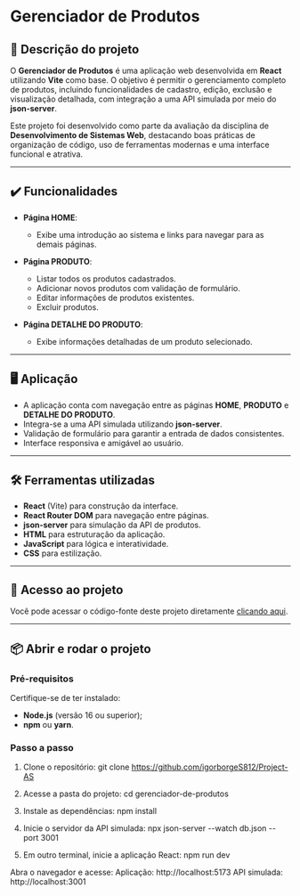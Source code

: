# Gerenciador de Produtos

## 📖 Descrição do projeto

O **Gerenciador de Produtos** é uma aplicação web desenvolvida em **React** utilizando **Vite** como base. O objetivo é permitir o gerenciamento completo de produtos, incluindo funcionalidades de cadastro, edição, exclusão e visualização detalhada, com integração a uma API simulada por meio do **json-server**.

Este projeto foi desenvolvido como parte da avaliação da disciplina de **Desenvolvimento de Sistemas Web**, destacando boas práticas de organização de código, uso de ferramentas modernas e uma interface funcional e atrativa.

---

## ✔️ Funcionalidades

- **Página HOME**:
  - Exibe uma introdução ao sistema e links para navegar para as demais páginas.
  
- **Página PRODUTO**:
  - Listar todos os produtos cadastrados.
  - Adicionar novos produtos com validação de formulário.
  - Editar informações de produtos existentes.
  - Excluir produtos.

- **Página DETALHE DO PRODUTO**:
  - Exibe informações detalhadas de um produto selecionado.

---

## 🖥 Aplicação

- A aplicação conta com navegação entre as páginas **HOME**, **PRODUTO** e **DETALHE DO PRODUTO**.
- Integra-se a uma API simulada utilizando **json-server**.
- Validação de formulário para garantir a entrada de dados consistentes.
- Interface responsiva e amigável ao usuário.

---

## 🛠 Ferramentas utilizadas

- **React** (Vite) para construção da interface.
- **React Router DOM** para navegação entre páginas.
- **json-server** para simulação da API de produtos.
- **HTML** para estruturação da aplicação.
- **JavaScript** para lógica e interatividade. 
- **CSS** para estilização.

---

## 🔗 Acesso ao projeto

Você pode acessar o código-fonte deste projeto diretamente [clicando aqui](https://github.com/igorborgeS812/Project-AS).

---

## 📦 Abrir e rodar o projeto

### Pré-requisitos

Certifique-se de ter instalado:
- **Node.js** (versão 16 ou superior);
- **npm** ou **yarn**.

### Passo a passo

1. Clone o repositório:
git clone https://github.com/igorborgeS812/Project-AS

2. Acesse a pasta do projeto:
cd gerenciador-de-produtos

3. Instale as dependências:
npm install

4. Inicie o servidor da API simulada:
npx json-server --watch db.json --port 3001

5. Em outro terminal, inicie a aplicação React:
npm run dev

Abra o navegador e acesse:
Aplicação: http://localhost:5173
API simulada: http://localhost:3001
